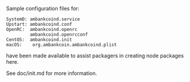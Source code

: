 Sample configuration files for:
```
SystemD: ambankcoind.service
Upstart: ambankcoind.conf
OpenRC:  ambankcoind.openrc
         ambankcoind.openrcconf
CentOS:  ambankcoind.init
macOS:    org.ambankcoin.ambankcoind.plist
```
have been made available to assist packagers in creating node packages here.

See doc/init.md for more information.

